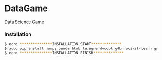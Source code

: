 # DataGame
Data Science Game
### Installation
```sh
$ echo ***************INSTALLATION START**************
$ sudo pip install numpy panda blob lasagne docopt gdbn scikit-learn gnumpy nolearn theano
$ echo ***************INSTALLATION FINISH**************
```

